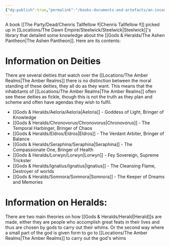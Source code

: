 ```yaml
---
{"dg-publish":true,"permalink":"/books-documents-and-artefacts/an-incomplete-guide-to-the-gods/"}
---
```


A book [[The Party/Dead/Chenris Tallfellow ‡\|Chenris Tallfellow ‡]] picked up in [[Locations/The Dawn Empire/Steelwick/Steelwick\|Steelwick]]'s library that detailed some knowledge about the [[Gods & Heralds/The Ashen Pantheon\|The Ashen Pantheon]]. Here are its contents:

# Information on Deities 
There are several deities that watch over the [[Locations/The Amber Realms\|The Amber Realms]] there is no distinction between the moral standing of these deities, they all do as they want. This means that the inhabitants of [[Locations/The Amber Realms\|The Amber Realms]] often see these deities as fickle, though this is not the truth as they plan and scheme and often have agendas they wish to fulfil.

- [[Gods & Heralds/Aeloria/Aeloria\|Aeloria]] - Goddess of Light, Bringer of Knowledge 
- [[Gods & Heralds/Chronovorus/Chronovorus\|Chronovorus]] - The Temporal Harbinger, Bringer of Chaos 
- [[Gods & Heralds/Eldros/Eldros\|Eldros]] - The Verdant Arbiter, Bringer of Balance 
- [[Gods & Heralds/Seraphina/Seraphina\|Seraphina]] - The Compassionate One, Bringer of Health
- [[Gods & Heralds/Lorwyn/Lorwyn\|Lorwyn]] - Fey Sovereign, Supreme Trickster 
- [[Gods & Heralds/Ignatius/Ignatius\|Ignatius]] - The Cleansing Flame, Destroyer of worlds
- [[Gods & Heralds/Somnora/Somnora\|Somnora]] - The Keeper of Dreams and Memories

# Information on Heralds: 
There are two main theories on how [[Gods & Heralds/Herald\|Herald]]s are made, either they are people who accomplish great feats in their lives and thus are chosen by gods to carry out their whims. Or the second way where a small part of the god is given form to go to [[Locations/The Amber Realms\|The Amber Realms]] to carry out the god's whims